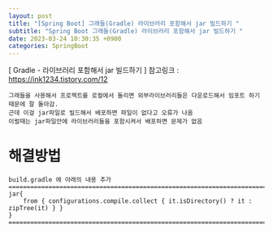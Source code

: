 ```yaml
---
layout: post
title: "[Spring Boot] 그래들(Gradle) 라이브러리 포함해서 jar 빌드하기 "
subtitle: "Spring Boot 그래들(Gradle) 라이브러리 포함해서 jar 빌드하기 "
date: 2023-03-24 10:30:35 +0900
categories: SpringBoot
---
```

[ Gradle - 라이브러리 포함해서 jar 빌드하기 ]
	참고링크 : https://ink1234.tistory.com/12

	그래들을 사용해서 프로젝트를 로컬에서 돌리면 외부라이브러리들은 다운로드해서 임포트 하기때문에 잘 돌아감.
	근데 이걸 jar파일로 빌드해서 배포하면 파일이 없다고 오류가 나옴
	이럴때는 jar파일안에 라이브러리들을 포함시켜서 배포하면 문제가 없음


# 해결방법

	build.gradle 에 아래의 내용 추가
	=================================================================================================================
	jar{
		from { configurations.compile.collect { it.isDirectory() ? it : zipTree(it) } }
	}
	=================================================================================================================	 



